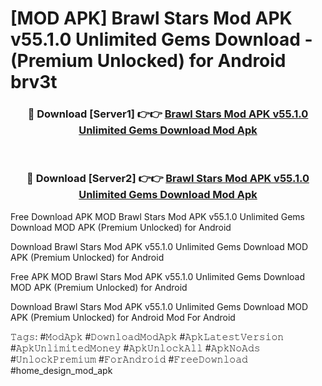# [MOD APK] Brawl Stars Mod APK v55.1.0 Unlimited Gems Download - (Premium Unlocked) for Android brv3t



<div align="center">
<h3>🔴 Download [Server1] 👉👉 <a href="https://momento.my/?title=Brawl_Stars_Mod_APK_v55.1.0_Unlimited_Gems_Download">Brawl Stars Mod APK v55.1.0 Unlimited Gems Download Mod Apk</a></h3><br>

<h3>🔴 Download [Server2] 👉👉 <a href="https://momento.my/?title=Brawl_Stars_Mod_APK_v55.1.0_Unlimited_Gems_Download">Brawl Stars Mod APK v55.1.0 Unlimited Gems Download Mod Apk</a></h3>
</div>



Free Download APK MOD Brawl Stars Mod APK v55.1.0 Unlimited Gems Download MOD APK (Premium Unlocked) for Android

Download Brawl Stars Mod APK v55.1.0 Unlimited Gems Download MOD APK (Premium Unlocked) for Android

Free APK MOD Brawl Stars Mod APK v55.1.0 Unlimited Gems Download MOD APK (Premium Unlocked) for Android

Download Brawl Stars Mod APK v55.1.0 Unlimited Gems Download MOD APK (Premium Unlocked) for Android Mod For Android

𝚃𝚊𝚐𝚜: #𝙼𝚘𝚍𝙰𝚙𝚔 #𝙳𝚘𝚠𝚗𝚕𝚘𝚊𝚍𝙼𝚘𝚍𝙰𝚙𝚔 #𝙰𝚙𝚔𝙻𝚊𝚝𝚎𝚜𝚝𝚅𝚎𝚛𝚜𝚒𝚘𝚗 #𝙰𝚙𝚔𝚄𝚗𝚕𝚒𝚖𝚒𝚝𝚎𝚍𝙼𝚘𝚗𝚎𝚢 #𝙰𝚙𝚔𝚄𝚗𝚕𝚘𝚌𝚔𝙰𝚕𝚕 #𝙰𝚙𝚔𝙽𝚘𝙰𝚍𝚜 #𝚄𝚗𝚕𝚘𝚌𝚔𝙿𝚛𝚎𝚖𝚒𝚞𝚖 #𝙵𝚘𝚛𝙰𝚗𝚍𝚛𝚘𝚒𝚍 #𝙵𝚛𝚎𝚎𝙳𝚘𝚠𝚗𝚕𝚘𝚊𝚍 #home_design_mod_apk
